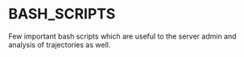 # BASH_SCRIPTS
Few important bash scripts which are useful to the server admin and analysis of trajectories as well.
